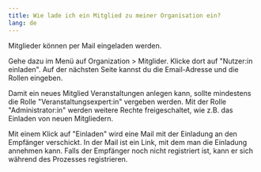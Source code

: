 ```yaml
---
title: Wie lade ich ein Mitglied zu meiner Organisation ein?
lang: de
---
```

Mitglieder können per Mail eingeladen werden.

Gehe dazu im Menü auf Organization > Mitglider. Klicke dort auf "Nutzer:in einladen". Auf der nächsten Seite kannst du die Email-Adresse und die Rollen eingeben.

Damit ein neues Mitglied Veranstaltungen anlegen kann, sollte mindestens die Rolle "Veranstaltungsexpert:in" vergeben werden. Mit der Rolle "Administrator:in" werden weitere Rechte freigeschaltet, wie z.B. das Einladen von neuen Mitgliedern.

Mit einem Klick auf "Einladen" wird eine Mail mit der Einladung an den Empfänger verschickt. In der Mail ist ein Link, mit dem man die Einladung annehmen kann. Falls der Empfänger noch nicht registriert ist, kann er sich während des Prozesses registrieren.
